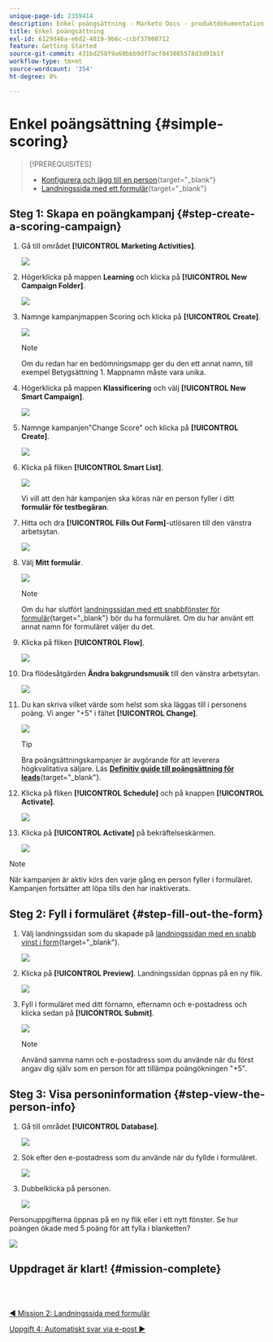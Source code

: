 ```yaml
---
unique-page-id: 2359414
description: Enkel poängsättning - Marketo Docs - produktdokumentation
title: Enkel poängsättning
exl-id: 6129d46a-e6d2-4819-9b6c-ccbf37060712
feature: Getting Started
source-git-commit: 431bd258f9a68bbb9df7acf043085578d3d91b1f
workflow-type: tm+mt
source-wordcount: '354'
ht-degree: 0%

---
```


# Enkel poängsättning {#simple-scoring}

>[!PREREQUISITES]
>
>* [Konfigurera och lägg till en person](/help/marketo/getting-started/quick-wins/get-set-up-and-add-a-person.md){target="_blank"}
>* [Landningssida med ett formulär](/help/marketo/getting-started/quick-wins/landing-page-with-a-form.md){target="_blank"}

## Steg 1: Skapa en poängkampanj {#step-create-a-scoring-campaign}

1. Gå till området **[!UICONTROL Marketing Activities]**.

   ![](assets/simple-scoring-1.png)

1. Högerklicka på mappen **Learning** och klicka på **[!UICONTROL New Campaign Folder]**.

   ![](assets/simple-scoring-2.png)

1. Namnge kampanjmappen Scoring och klicka på **[!UICONTROL Create]**.

   ![](assets/simple-scoring-3.png)

   >[!NOTE]
   >
   >Om du redan har en bedömningsmapp ger du den ett annat namn, till exempel Betygsättning 1. Mappnamn måste vara unika.

1. Högerklicka på mappen **Klassificering** och välj **[!UICONTROL New Smart Campaign]**.

   ![](assets/simple-scoring-4.png)

1. Namnge kampanjen&quot;Change Score&quot; och klicka på **[!UICONTROL Create]**.

   ![](assets/simple-scoring-5.png)

1. Klicka på fliken **[!UICONTROL Smart List]**.

   ![](assets/simple-scoring-6.png)

   Vi vill att den här kampanjen ska köras när en person fyller i ditt **formulär för testbegäran**.

1. Hitta och dra **[!UICONTROL Fills Out Form]**-utlösaren till den vänstra arbetsytan.

   ![](assets/simple-scoring-7.png)

1. Välj **Mitt formulär**.

   ![](assets/simple-scoring-8.png)

   >[!NOTE]
   >
   >Om du har slutfört [landningssidan med ett snabbfönster för formulär](/help/marketo/getting-started/quick-wins/landing-page-with-a-form.md){target="_blank"} bör du ha formuläret. Om du har använt ett annat namn för formuläret väljer du det.

1. Klicka på fliken **[!UICONTROL Flow]**.

   ![](assets/simple-scoring-9.png)

1. Dra flödesåtgärden **Ändra bakgrundsmusik** till den vänstra arbetsytan.

   ![](assets/simple-scoring-10.png)

1. Du kan skriva vilket värde som helst som ska läggas till i personens poäng. Vi anger &quot;+5&quot; i fältet **[!UICONTROL Change]**.

   ![](assets/simple-scoring-11.png)

   >[!TIP]
   >
   >Bra poängsättningskampanjer är avgörande för att leverera högkvalitativa säljare. Läs [**Definitiv guide till poängsättning för leads**](https://www.marketo.com/definitive-guides/lead-scoring/){target="_blank"}.

1. Klicka på fliken **[!UICONTROL Schedule]** och på knappen **[!UICONTROL Activate]**.

   ![](assets/simple-scoring-12.png)

1. Klicka på **[!UICONTROL Activate]** på bekräftelseskärmen.

   ![](assets/simple-scoring-13.png)

>[!NOTE]
>
>När kampanjen är aktiv körs den varje gång en person fyller i formuläret. Kampanjen fortsätter att löpa tills den har inaktiverats.

## Steg 2: Fyll i formuläret {#step-fill-out-the-form}

1. Välj landningssidan som du skapade på [landningssidan med en snabb vinst i form](/help/marketo/getting-started/quick-wins/landing-page-with-a-form.md){target="_blank"}.

   ![](assets/simple-scoring-14.png)

1. Klicka på **[!UICONTROL Preview]**. Landningssidan öppnas på en ny flik.

   ![](assets/simple-scoring-15.png)

1. Fyll i formuläret med ditt förnamn, efternamn och e-postadress och klicka sedan på **[!UICONTROL Submit]**.

   ![](assets/simple-scoring-16.png)

   >[!NOTE]
   >
   >Använd samma namn och e-postadress som du använde när du först angav dig själv som en person för att tillämpa poängökningen &quot;+5&quot;.

## Steg 3: Visa personinformation {#step-view-the-person-info}

1. Gå till området **[!UICONTROL Database]**.

   ![](assets/simple-scoring-17.png)

1. Sök efter den e-postadress som du använde när du fyllde i formuläret.

   ![](assets/simple-scoring-18.png)

1. Dubbelklicka på personen.

   ![](assets/simple-scoring-19.png)

Personuppgifterna öppnas på en ny flik eller i ett nytt fönster. Se hur poängen ökade med 5 poäng för att fylla i blanketten?

![](assets/simple-scoring-20.png)

## Uppdraget är klart! {#mission-complete}

<br> 

[◄ Mission 2: Landningssida med formulär](/help/marketo/getting-started/quick-wins/landing-page-with-a-form.md)

[Uppgift 4: Automatiskt svar via e-post ►](/help/marketo/getting-started/quick-wins/email-auto-response.md)
